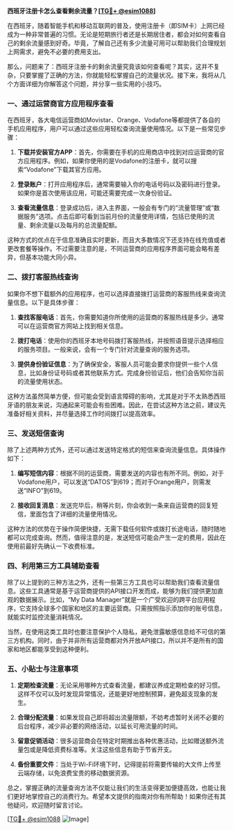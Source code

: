**西班牙注册卡怎么查看剩余流量？[[TG💪+ @esim1088](https://t.me/s/esim1088)]**

在西班牙，随着智能手机和移动互联网的普及，使用注册卡（即SIM卡）上网已经成为一种非常普遍的习惯。无论是短期旅行者还是长期居住者，都会对如何查看自己的剩余流量感到好奇。毕竟，了解自己还有多少流量可用可以帮助我们合理规划上网需求，避免不必要的费用支出。

那么，问题来了：西班牙注册卡的剩余流量究竟该如何查看呢？其实，这并不复杂，只要掌握了正确的方法，你就能轻松掌握自己的流量状况。接下来，我将从几个方面详细为你解答这个问题，并分享一些实用的小技巧。

### 一、通过运营商官方应用程序查看

在西班牙，各大电信运营商如Movistar、Orange、Vodafone等都提供了各自的手机应用程序，用户可以通过这些应用轻松查询流量使用情况。以下是一些常见步骤：

1. **下载并安装官方APP**：首先，你需要在手机的应用商店中找到对应运营商的官方应用程序。例如，如果你使用的是Vodafone的注册卡，就可以搜索“Vodafone”下载其官方应用。
   
2. **登录账户**：打开应用程序后，通常需要输入你的电话号码以及密码进行登录。如果你是首次使用该应用，可能还需要完成一次身份验证。

3. **查看流量信息**：登录成功后，进入主界面，一般会有专门的“流量管理”或“数据服务”选项。点击后即可看到当前月份的流量使用详情，包括已使用的流量、剩余流量以及每月的总流量配额。

这种方式的优点在于信息准确且实时更新，而且大多数情况下还支持在线充值或者更改套餐等操作。不过需要注意的是，不同运营商的应用程序界面可能会略有差异，但基本功能大同小异。

### 二、拨打客服热线查询

如果你不想下载额外的应用程序，也可以选择直接拨打运营商的客服热线来查询流量信息。以下是具体步骤：

1. **查找客服电话**：首先，你需要知道你所使用的运营商的客服热线是多少。通常可以在运营商官方网站上找到相关信息。

2. **拨打电话**：使用你的西班牙本地号码拨打客服热线，并按照语音提示选择相应的服务项目。一般来说，会有一个专门针对流量查询的服务选项。

3. **提供身份验证信息**：为了确保安全，客服人员可能会要求你提供一些个人信息，比如身份证号码或者其他联系方式。完成身份验证后，他们会告知你当前的流量使用状态。

这种方法虽然简单方便，但可能会受到语言障碍的影响，尤其是对于不太熟悉西班牙语的朋友来说，沟通起来可能会有些困难。因此，在尝试这种方法之前，建议先准备好相关资料，并尽量选择工作时间拨打以提高效率。

### 三、发送短信查询

除了上述两种方式外，还可以通过发送特定格式的短信来查询流量信息。具体操作如下：

1. **编写短信内容**：根据不同的运营商，需要发送的内容也有所不同。例如，对于Vodafone用户，可以发送“DATOS”到619；而对于Orange用户，则需发送“INFO”到619。

2. **接收回复消息**：发送完毕后，稍等片刻，你会收到一条来自运营商的回复短信，里面包含了详细的流量使用情况。

这种方法的优势在于操作简便快捷，无需下载任何软件或拨打长途电话，随时随地都可以完成查询。然而，值得注意的是，发送短信可能会产生一定的费用，因此在使用前最好先确认一下收费标准。

### 四、利用第三方工具辅助查看

除了以上提到的三种方法之外，还有一些第三方工具也可以帮助我们查看流量信息。这些工具通常是基于运营商提供的API接口开发而成，能够为我们提供更加直观的数据展示。比如，“My Data Manager”就是一个广受欢迎的跨平台应用程序，它支持全球多个国家和地区的主要运营商。只需按照指示添加你的账号信息，就能实时监控流量消耗情况。

当然，在使用这类工具时也要注意保护个人隐私，避免泄露敏感信息给不可信的第三方机构。同时，由于并非所有运营商都对外开放API接口，所以并不是所有的国家和地区都能享受到这种便利。

### 五、小贴士与注意事项

1. **定期检查流量**：无论采用哪种方式查看流量，都建议养成定期检查的好习惯。这样不仅可以及时发现异常情况，还能更好地控制预算，避免超支现象的发生。

2. **合理分配流量**：如果发现自己即将超出流量限额，不妨考虑暂时关闭不必要的后台程序，减少非必要的网络活动，以延长可用流量的时间。

3. **留意促销活动**：很多运营商会在特定时期推出各种优惠活动，比如赠送额外流量包或是降低资费标准等。关注这些信息有助于节省开支。

4. **备份重要文件**：当处于Wi-Fi环境下时，记得提前将需要传输的大文件上传至云端存储，以免浪费宝贵的移动数据资源。

总之，掌握正确的流量查询方法不仅能让我们的生活变得更加便捷高效，也能让我们更好地掌控自己的消费行为。希望本文提供的指南对你有所帮助！如果你还有其他疑问，欢迎随时留言讨论。

[[TG💪+ @esim1088](https://t.me/s/esim1088) ![Image](https://i.postimg.cc/4NQfJmqS/Snipaste-2025-05-13-00-14-12.png)]